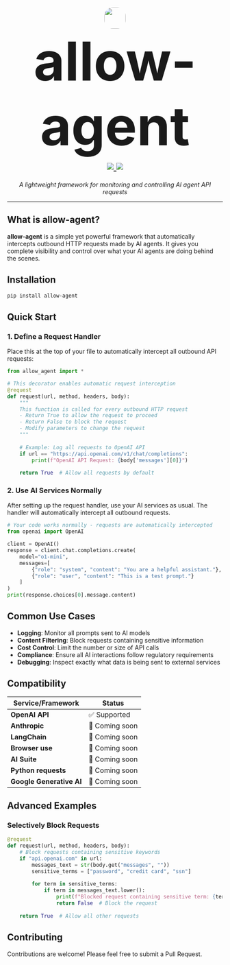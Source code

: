 <h1 align="center">
    <img src="https://i.imgur.com/bFiXBTa.png" width="50px" height="50px" style="border-radius: 20px;"></br> 
    <span style="font-size: 125px;">allow-agent</span>
  <br>
  <a href="https://github.com/EthicsGPT/allow-agent">
    <img src="https://img.shields.io/badge/%F0%9F%9B%A1%EF%B8%8F%20transparency-first-00ACD7.svg?style=flat-square">
  </a>
  <a href="https://github.com/EthicsGPT/allow-agent">
    <img src="https://img.shields.io/badge/%F0%9F%94%8D%20prompt-visibility-75C46B?style=flat-square">
  </a>
</h1>

<p align="center">
  <em>A lightweight framework for monitoring and controlling AI agent API requests</em>
</p>

---

## What is allow-agent?

**allow-agent** is a simple yet powerful framework that automatically intercepts outbound HTTP requests made by AI agents. It gives you complete visibility and control over what your AI agents are doing behind the scenes.

## Installation

```bash
pip install allow-agent
```

## Quick Start

### 1. Define a Request Handler

Place this at the top of your file to automatically intercept all outbound API requests:

```python
from allow_agent import *

# This decorator enables automatic request interception
@request
def request(url, method, headers, body):
    """
    This function is called for every outbound HTTP request
    - Return True to allow the request to proceed
    - Return False to block the request
    - Modify parameters to change the request
    """
    
    # Example: Log all requests to OpenAI API
    if url == "https://api.openai.com/v1/chat/completions":
        print(f"OpenAI API Request: {body['messages'][0]}")
        
    return True  # Allow all requests by default
```

### 2. Use AI Services Normally

After setting up the request handler, use your AI services as usual. The handler will automatically intercept all outbound requests.

```python
# Your code works normally - requests are automatically intercepted
from openai import OpenAI

client = OpenAI()
response = client.chat.completions.create(
    model="o1-mini",
    messages=[
        {"role": "system", "content": "You are a helpful assistant."},
        {"role": "user", "content": "This is a test prompt."}
    ]
)
print(response.choices[0].message.content)
```

## Common Use Cases

- **Logging**: Monitor all prompts sent to AI models
- **Content Filtering**: Block requests containing sensitive information
- **Cost Control**: Limit the number or size of API calls
- **Compliance**: Ensure all AI interactions follow regulatory requirements
- **Debugging**: Inspect exactly what data is being sent to external services

## Compatibility

| Service/Framework | Status |
|-------------------|--------|
| **OpenAI API** | ✅ Supported |
| **Anthropic** | 🔄 Coming soon |
| **LangChain** | 🔄 Coming soon |
| **Browser use** | 🔄 Coming soon |
| **AI Suite** | 🔄 Coming soon |
| **Python requests** | 🔄 Coming soon |
| **Google Generative AI** | 🔄 Coming soon |

## Advanced Examples

### Selectively Block Requests

```python
@request
def request(url, method, headers, body):
    # Block requests containing sensitive keywords
    if "api.openai.com" in url:
        messages_text = str(body.get("messages", ""))
        sensitive_terms = ["password", "credit card", "ssn"]
        
        for term in sensitive_terms:
            if term in messages_text.lower():
                print(f"Blocked request containing sensitive term: {term}")
                return False  # Block the request
                
    return True  # Allow all other requests
```

## Contributing

Contributions are welcome! Please feel free to submit a Pull Request.